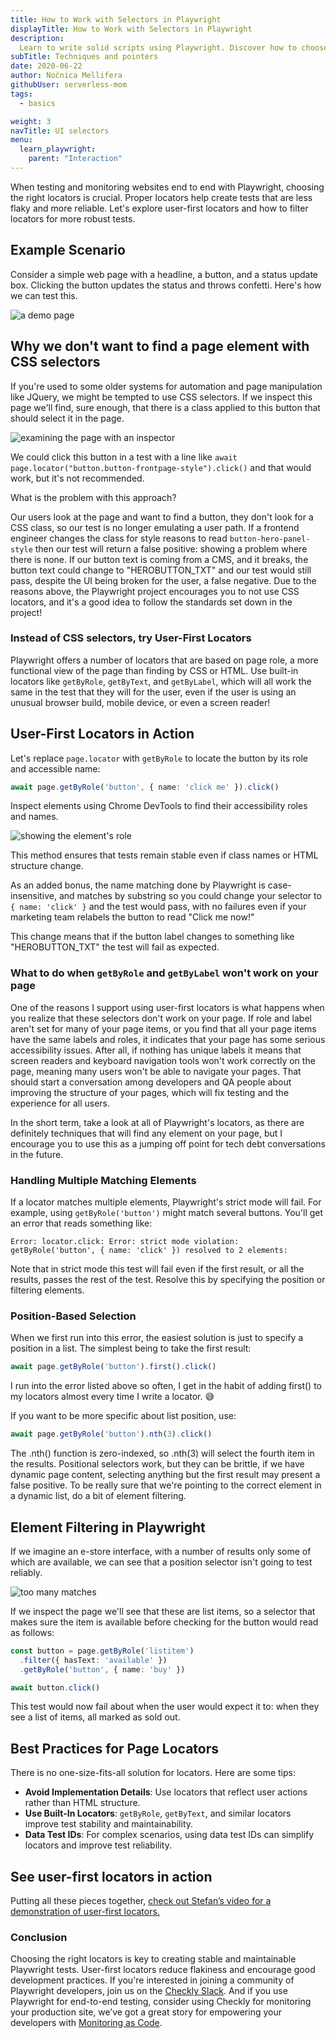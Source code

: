 ```yaml
---
title: How to Work with Selectors in Playwright
displayTitle: How to Work with Selectors in Playwright
description: 
  Learn to write solid scripts using Playwright. Discover how to choose stable selectors and start enhancing your skills today.
subTitle: Techniques and pointers
date: 2020-06-22
author: Nočnica Mellifera
githubUser: serverless-mom
tags:
  - basics

weight: 3
navTitle: UI selectors
menu:
  learn_playwright:
    parent: "Interaction"
---
```


When testing and monitoring websites end to end with Playwright, choosing the right locators is crucial. Proper locators help create tests that are less flaky and more reliable. Let's explore user-first locators and how to filter locators for more robust tests.

## Example Scenario

Consider a simple web page with a headline, a button, and a status update box. Clicking the button updates the status and throws confetti. Here's how we can test this.

![a demo page](/samples/images/user-first1.png)

## Why we don't want to find a page element with CSS selectors
If you're used to some older systems for automation and page manipulation like JQuery, we might be tempted to use CSS selectors. If we inspect this page we'll find, sure enough, that there is a class applied to this button that should select it in the page.

![examining the page with an inspector](/samples/images/user-first2.png)

We could click this button in a test with a line like `await page.locator("button.button-frontpage-style").click()` and that would work, but it's not recommended.

What is the problem with this approach?

Our users look at the page and want to find a button, they don't look for a CSS class, so our test is no longer emulating a user path.
If a frontend engineer changes the class for style reasons to read `button-hero-panel-style` then our test will return a false positive: showing a problem where there is none.
If our button text is coming from a CMS, and it breaks, the button text could change to "HEROBUTTON_TXT" and our test would still pass, despite the UI being broken for the user, a false negative.
Due to the reasons above, the Playwright project encourages you to not use CSS locators, and it's a good idea to follow the standards set down in the project!

### Instead of CSS selectors, try User-First Locators
Playwright offers a number of locators that are based on page role, a more functional view of the page than finding by CSS or HTML. Use built-in locators like `getByRole`, `getByText`, and `getByLabel`, which will all work the same in the test that they will for the user, even if the user is using an unusual browser build, mobile device, or even a screen reader!

## User-First Locators in Action
Let's replace `page.locator` with `getByRole` to locate the button by its role and accessible name:

```ts
await page.getByRole('button', { name: 'click me' }).click()
```

Inspect elements using Chrome DevTools to find their accessibility roles and names.

![showing the element's role](/samples/images/user-first3.png)

This method ensures that tests remain stable even if class names or HTML structure change.

As an added bonus, the name matching done by Playwright is case-insensitive, and matches by substring so you could change your selector to `{ name: 'click' }` and the test would pass, with no failures even if your marketing team relabels the button to read "Click me now!"

This change means that if the button label changes to something like "HEROBUTTON_TXT" the test will fail as expected.

### What to do when `getByRole` and `getByLabel` won't work on your page

One of the reasons I support using user-first locators is what happens when you realize that these selectors don't work on your page. If role and label aren't set for many of your page items, or you find that all your page items have the same labels and roles, it indicates that your page has some serious accessibility issues. After all, if nothing has unique labels it means that screen readers and keyboard navigation tools won't work correctly on the page, meaning many users won't be able to navigate your pages. That should start a conversation among developers and QA people about improving the structure of your pages, which will fix testing and the experience for all users.

In the short term, take a look at all of Playwright's locators, as there are definitely techniques that will find any element on your page, but I encourage you to use this as a jumping off point for tech debt conversations in the future.

### Handling Multiple Matching Elements
If a locator matches multiple elements, Playwright's strict mode will fail. For example, using `getByRole('button')` might match several buttons. You'll get an error that reads something like:

`Error: locator.click: Error: strict mode violation: getByRole('button', { name: 'click' }) resolved to 2 elements:`


Note that in strict mode this test will fail even if the first result, or all the results, passes the rest of the test. Resolve this by specifying the position or filtering elements.

### Position-Based Selection
When we first run into this error, the easiest solution is just to specify a position in a list. The simplest being to take the first result:

```ts
await page.getByRole('button').first().click()
```

I run into the error listed above so often, I get in the habit of adding first() to my locators almost every time I write a locator. 😅

If you want to be more specific about list position, use:

```ts
await page.getByRole('button').nth(3).click()
```

The .nth() function is zero-indexed, so .nth(3) will select the fourth item in the results. Positional selectors work, but they can be brittle, if we have dynamic page content, selecting anything but the first result may present a false positive. To be really sure that we're pointing to the correct element in a dynamic list, do a bit of element filtering.

## Element Filtering in Playwright
If we imagine an e-store interface, with a number of results only some of which are available, we can see that a position selector isn't going to test reliably.

![too many matches](/samples/images/user-first4.png)

If we inspect the page we'll see that these are list items, so a selector that makes sure the item is available before checking for the button would read as follows:

```ts
const button = page.getByRole('listitem')
  .filter({ hasText: 'available' })
  .getByRole('button', { name: 'buy' })

await button.click()
```

This test would now fail about when the user would expect it to: when they see a list of items, all marked as sold out.

## Best Practices for Page Locators

There is no one-size-fits-all solution for locators. Here are some tips:

- **Avoid Implementation Details**: Use locators that reflect user actions rather than HTML structure.
- **Use Built-In Locators**: `getByRole`, `getByText`, and similar locators improve test stability and maintainability.
- **Data Test IDs**: For complex scenarios, using data test IDs can simplify locators and improve test reliability.

## See user-first locators in action

Putting all these pieces together, [check out Stefan’s video for a demonstration of user-first locators.](https://www.youtube.com/watch?v=9RJMNU4eNEc)

### Conclusion

Choosing the right locators is key to creating stable and maintainable Playwright tests. User-first locators reduce flakiness and encourage good development practices. If you're interested in joining a community of Playwright developers, join us on the [Checkly Slack](https://www.checklyhq.com/slack/).  And if you use Playwright for end-to-end testing, consider using Checkly for monitoring your production site, we’ve got a great story for empowering your developers with [Monitoring as Code](https://www.checklyhq.com/docs/cli/).
